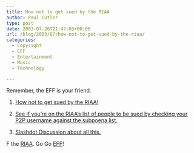 ```yaml
---
title: How not to get sued by the RIAA
author: Paul Cutler
type: post
date: 2003-07-26T21:47:03+00:00
url: /blog/2003/07/how-not-to-get-sued-by-the-riaa/
categories:
  - Copyright
  - EFF
  - Entertainment
  - Music
  - Technology

---
```

Remember, the EFF is your friend.

1. [How not to get sued by the RIAA!][1]

2. [See if you&#8217;re on the RIAA&#8217;s list of people to be sued by checking your P2P username against the subpoena list.][2]

3. [Slashdot Discussion about all this.][3]

F the [RIAA][4]. Go Go [EFF][5]!

 [1]: http://www.eff.org/IP/P2P/howto-notgetsued.php
 [2]: http://www.eff.org/IP/P2P/riaasubpoenas/
 [3]: http://yro.slashdot.org/yro/03/07/26/1336237.shtml?tid=141&tid=188
 [4]: http://www.riaa.com
 [5]: http://www.eff.org